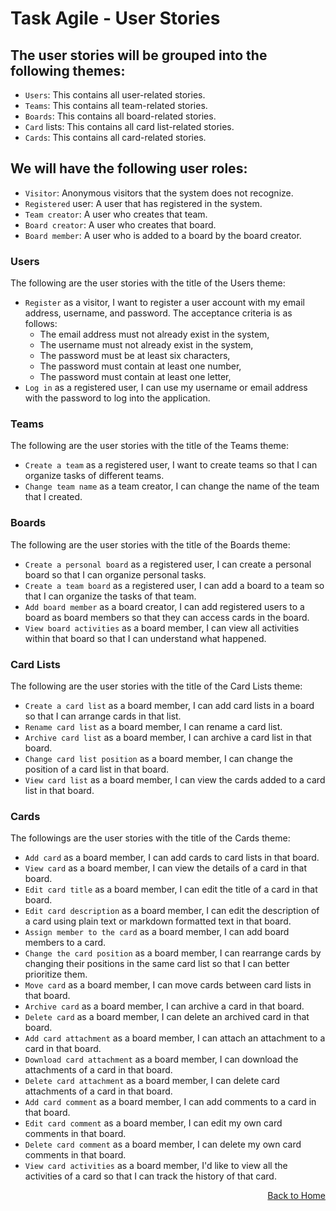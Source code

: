 # Task Agile - User Stories

## The user stories will be grouped into the following themes:
- `Users`: This contains all user-related stories.
- `Teams`: This contains all team-related stories.
- `Boards`: This contains all board-related stories.
- `Card` lists: This contains all card list-related stories.
- `Cards`: This contains all card-related stories.
## We will have the following user roles:
- `Visitor`: Anonymous visitors that the system does not recognize.
- `Registered` user: A user that has registered in the system.
- `Team creator`: A user who creates that team.
- `Board creator`: A user who creates that board.
- `Board member`: A user who is added to a board by the board creator.

### Users
The following are the user stories with the title of the Users theme:
- `Register` as a visitor, I want to register a user account with my email address, username, and password. The acceptance criteria is as follows:
  - The email address must not already exist in the system,
  - The username must not already exist in the system,
  - The password must be at least six characters,
  - The password must contain at least one number,
  - The password must contain at least one letter,
- `Log in` as a registered user, I can use my username or email address with the password to log into the application.
### Teams
The following are the user stories with the title of the Teams theme:
- `Create a team` as a registered user, I want to create teams so that I can organize tasks of different teams.
- `Change team name` as a team creator, I can change the name of the team that I created.
### Boards
The following are the user stories with the title of the Boards theme:
- `Create a personal board` as a registered user, I can create a personal board so that I can organize personal tasks.
- `Create a team board` as a registered user, I can add a board to a team so that I can organize the tasks of that team.
- `Add board member` as a board creator, I can add registered users to a board as board members so that they can access cards in the board.
- `View board activities` as a board member, I can view all activities within that board so that I can understand what happened.
### Card Lists
The following are the user stories with the title of the Card Lists theme:
- `Create a card list` as a board member, I can add card lists in a board so that I can arrange cards in that list.
- `Rename card list` as a board member, I can rename a card list.
- `Archive card list` as a board member, I can archive a card list in that board.
- `Change card list position` as a board member, I can change the position of a card list in that board.
- `View card list` as a board member, I can view the cards added to a card list in that board.
### Cards
The followings are the user stories with the title of the Cards theme:
- `Add card` as a board member, I can add cards to card lists in that board.
- `View card` as a board member, I can view the details of a card in that board.
- `Edit card title` as a board member, I can edit the title of a card in that board.
- `Edit card description` as a board member, I can edit the description of a card using plain text or markdown formatted text in that board.
- `Assign member to the card` as a board member, I can add board members to a card.
- `Change the card position` as a board member, I can rearrange cards by changing their positions in the same card list so that I can better prioritize them.
- `Move card` as a board member, I can move cards between card lists in that board.
- `Archive card` as a board member, I can archive a card in that board.
- `Delete card` as a board member, I can delete an archived card in that board.
- `Add card attachment` as a board member, I can attach an attachment to a card in that board.
- `Download card attachment` as a board member, I can download the attachments of a card in that board.
- `Delete card attachment` as a board member, I can delete card attachments of a card in that board.
- `Add card comment` as a board member, I can add comments to a card in that board. 
- `Edit card comment` as a board member, I can edit my own card comments in that board.
- `Delete card comment` as a board member, I can delete my own card comments in that board.
- `View card activities` as a board member, I'd like to view all the activities of a card so that I can track the history of that card.

<span align="right">

[Back to Home](https://github.com/gusrylmubarok/task-agile-web)

</span>
